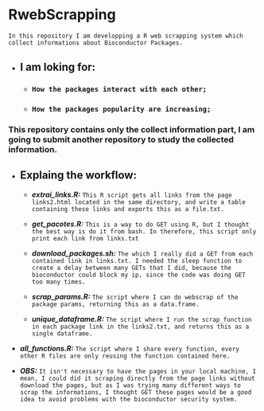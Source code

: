 # RwebScrapping

 `In this repository I am developping a R web scrapping system which collect informations about Bioconductor Packages.`

* ## I am loking for:

  * ### ` How the packages interact with each other; `

  * ### ` How the packages popularity are increasing; `

### This repository contains only the collect information part, I am going to submit another repository to study the collected information. 

* ## Explaing the workflow:

  * ***extrai_links.R:*** `This R script gets all links from the page links2.html located in the same directory, and write a table containing these links and exports this as a file.txt.`
  
  * ***get_pacotes.R:*** `This is a way to do GET using R, but I thought the best way is do it from bash. In therefore, this script only print each link from links.txt` 

  * ***download_packages.sh:*** `The which I really did a GET from each contained link in links.txt. I needed the sleep function to create a delay between many GETs that I did, because the bioconductor could block my ip, since the code was doing GET too many times.`
  
  * ***scrap_params.R:*** `The script where I can do webscrap of the package params, returning this as a data.frame.`
  
  * ***unique_dataframe.R:*** `The script where I run the scrap_function in each package link in the links2.txt, and returns this as a single dataframe.`

 * ***all_functions.R:*** `The script where I share every function, every other R files are only reusing the function contained here.`
 
  * ***OBS:*** `It isn't necessary to have the pages in your local machine, I mean, I could did it scraping directly from the page links without download the pages, but as I was trying many different ways to scrap the informations, I thought GET these pages would be a good idea to avoid problems with the bioconductor security system.`